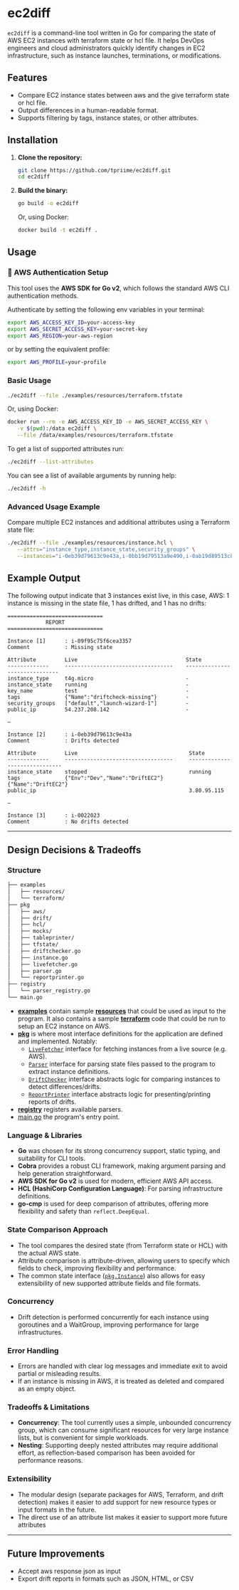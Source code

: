 # ec2diff

`ec2diff` is a command-line tool written in Go for comparing the state of AWS EC2 instances with terraform state or hcl file. It helps DevOps engineers and cloud administrators quickly identify changes in EC2 infrastructure, such as instance launches, terminations, or modifications.

## Features

- Compare EC2 instance states between aws and the give terraform state or hcl file.
- Output differences in a human-readable format.
- Supports filtering by tags, instance states, or other attributes.

## Installation

1. **Clone the repository:**
   ```sh
   git clone https://github.com/tpriime/ec2diff.git
   cd ec2diff
   ```

2. **Build the binary:**
   ```sh
   go build -o ec2diff
   ```

   Or, using Docker:
   ```sh
   docker build -t ec2diff .
   ```

## Usage


### 🔐 AWS Authentication Setup

This tool uses the **AWS SDK for Go v2**, which follows the standard AWS CLI authentication methods.

Authenticate by setting the following env variables in your terminal:

```bash
export AWS_ACCESS_KEY_ID=your-access-key
export AWS_SECRET_ACCESS_KEY=your-secret-key
export AWS_REGION=your-aws-region
```

or by setting the equivalent profile:
```bash
export AWS_PROFILE=your-profile
```

### Basic Usage
```sh
./ec2diff --file ./examples/resources/terraform.tfstate 
```

Or, using Docker:

```sh
docker run --rm -e AWS_ACCESS_KEY_ID -e AWS_SECRET_ACCESS_KEY \
   -v $(pwd):/data ec2diff \
   --file /data/examples/resources/terraform.tfstate 
```

To get a list of supported attributes run:
```sh
./ec2diff --list-attributes
```

You can see a list of available arguments by running help:
```sh 
./ec2diff -h
```

### Advanced Usage Example

Compare multiple EC2 instances and additional attributes using a Terraform state file:

```sh
./ec2diff --file ./examples/resources/instance.hcl \
   --attrs="instance_type,instance_state,security_groups" \
   --instances="i-0eb39d79613c9e43a,i-0bb19d79513a9e490,i-0ab19d89513c8e3ac"
```

## Example Output

The following output indicate that 3 instances exist live, in this case, AWS: 1 instance
is missing in the state file, 1 has drifted, and 1 has no drifts:

```
==============================
            REPORT
==============================

Instance [1]      : i-09f95c75f6cea3357
Comment           : Missing state

Attribute         Live                                  State
-------------     ----------------------------------    ------------------------------
instance_type     t4g.micro                             -                             
instance_state    running                               -                             
key_name          test                                  -                             
tags              {"Name":"driftcheck-missing"}         -                             
security_groups   ["default","launch-wizard-1"]         -                             
public_ip         54.237.208.142                        -                             

—

Instance [2]      : i-0eb39d79613c9e43a
Comment           : Drifts detected

Attribute         Live                                   State
-------------     ----------------------------------     ------------------------------
instance_state    stopped                                running                       
tags              {"Env":"Dev","Name":"DriftEC2"}        {"Name":"DriftEC2"}           
public_ip                                                3.80.95.115                   

—

Instance [3]      : i-0022023
Comment           : No drifts detected
```

---

## Design Decisions & Tradeoffs

### Structure
```sh
├── examples
│   ├── resources/
│   └── terraform/
├── pkg
│   ├── aws/
│   ├── drift/
│   ├── hcl/
│   ├── mocks/
│   ├── tableprinter/
│   ├── tfstate/
│   ├── driftchecker.go
│   ├── instance.go
│   ├── livefetcher.go
│   ├── parser.go
│   └── reportprinter.go
├── registry
│   └── parser_registry.go
└── main.go
```

- [**examples**](./examples) contain sample [**resources**](./examples/resources) that could be used as input to the program. It also contains a sample [**terraform**](./examples/terraform) code that could be run to setup an EC2 instance on AWS.
- [**pkg**](./pkg) is where most interface definitions for the application are defined and implemented. Notably:
   - [`LiveFetcher`](./pkg/livefetcher.go) interface for fetching instances from a live source (e.g. AWS).
   - [`Parser`](./pkg/parser.go) interface for parsing state files passed to the program to extract instance definitions.
   - [`DriftChecker`](./pkg/driftchecker.go) interface abstracts logic for comparing instances to detect differences/drifts.
   - [`ReportPrinter`](./pkg/reportprinter.go) interface abstracts logic for presenting/printing reports of drifts.
- [**registry**](./registry) registers available parsers.
- [main.go](./main.go) the program's entry point.



### Language & Libraries
- **Go** was chosen for its strong concurrency support, static typing, and suitability for CLI tools.
- **Cobra** provides a robust CLI framework, making argument parsing and help generation straightforward.
- **AWS SDK for Go v2** is used for modern, efficient AWS API access.
- **HCL (HashiCorp Configuration Language)**: For parsing infrastructure definitions.
- **go-cmp** is used for deep comparison of attributes, offering more flexibility and safety than `reflect.DeepEqual`.

### State Comparison Approach
- The tool compares the desired state (from Terraform state or HCL) with the actual AWS state.
- Attribute comparison is attribute-driven, allowing users to specify which fields to check, improving flexibility and performance.
- The common state interface ([`pkg.Instance`](./pkg/instance.go)) also allows for easy extensibility of new supported attribute fields and file formats.

### Concurrency
- Drift detection is performed concurrently for each instance using goroutines and a WaitGroup, improving performance for large infrastructures.

### Error Handling
- Errors are handled with clear log messages and immediate exit to avoid partial or misleading results.
- If an instance is missing in AWS, it is treated as deleted and compared as an empty object.

### Tradeoffs & Limitations
- **Concurrency**: The tool currently uses a simple, unbounded concurrency group, which can consume significant resources for very large instance lists, but is convenient for simple workloads.
- **Nesting**: Supporting deeply nested attributes may require additional effort, as reflection-based comparison has been avoided for performance reasons.

### Extensibility
- The modular design (separate packages for AWS, Terraform, and drift detection) makes it easier to add support for new resource types or input formats in the future.
- The direct use of an attribute list makes it easier to support more future attributes

---

## Future Improvements
* Accept aws response json as input
* Export drift reports in formats such as JSON, HTML, or CSV